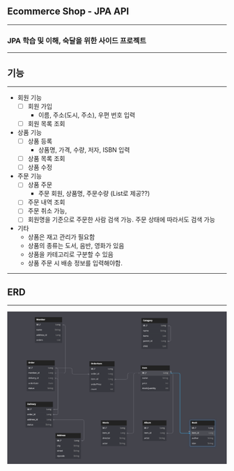 ## Ecommerce Shop - JPA API

---
### JPA 학습 및 이해, 숙달을 위한 사이드 프로젝트

---

## 기능

---
- 회원 기능
  - [ ] 회원 가입 
    - 이름, 주소(도시, 주소), 우편 번호 입력
  - [ ] 회원 목록 조회
- 상품 기능
  - [ ] 상품 등록
    - 상품명, 가격, 수량, 저자, ISBN 입력
  - [ ] 상품 목록 조회 
  - [ ] 상품 수정
- 주문 기능
  - [ ] 상품 주문
    - 주문 회원, 상품명, 주문수량 (List로 제공??)
  - [ ] 주문 내역 조회
  - [ ] 주문 취소 가능, 
  - [ ] 회원명을 기준으로 주문한 사람 검색 가능. 주문 상태에 따라서도 검색 가능
- 기타
  - 상품은 재고 관리가 필요함
  - 상품의 종류는 도서, 음반, 영화가 있음
  - 상품을 카테고리로 구분할 수 있음
  - 상품 주문 시 배송 정보를 입력해야함.
---
## ERD 

---

![img.png](img.png)





